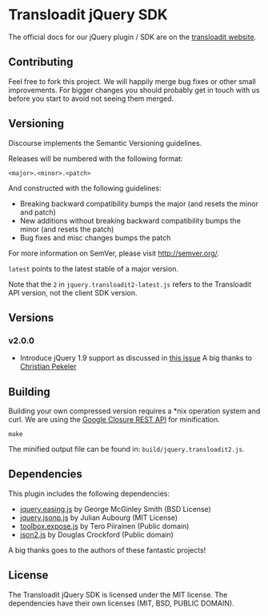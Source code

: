 # Transloadit jQuery SDK

The official docs for our jQuery plugin / SDK are on the
[transloadit website](http://transloadit.com/docs/jquery-plugin).

## Contributing

Feel free to fork this project. We will happily merge bug fixes or other small
improvements. For bigger changes you should probably get in touch with us
before you start to avoid not seeing them merged.

## Versioning

Discourse implements the Semantic Versioning guidelines.

Releases will be numbered with the following format:

`<major>.<minor>.<patch>`

And constructed with the following guidelines:

* Breaking backward compatibility bumps the major (and resets the minor and patch)
* New additions without breaking backward compatibility bumps the minor (and resets the patch)
* Bug fixes and misc changes bumps the patch

For more information on SemVer, please visit http://semver.org/.

`latest` points to the latest stable of a major version.

Note that the `2` in `jquery.transloadit2-latest.js` refers to the Transloadit
API version, not the client SDK version.

## Versions

### v2.0.0

* Introduce jQuery 1.9 support as discussed in [this issue](https://github.com/transloadit/jquery-sdk/issues/13#issuecomment-13645153)
A big thanks to [Christian Pekeler](https://github.com/pekeler)


## Building

Building your own compressed version requires a *nix operation system and curl.
We are using the [Google Closure REST API](http://code.google.com/closure/compiler/docs/gettingstarted_api.html)
for minification.

    make

The minified output file can be found in: `build/jquery.transloadit2.js`.

## Dependencies

This plugin includes the following dependencies:

* [jquery.easing.js](http://gsgd.co.uk/sandbox/jquery/easing/) by George McGinley Smith (BSD License)
* [jquery.jsonp.js](http://code.google.com/p/jquery-jsonp/) by Julian Aubourg (MIT License)
* [toolbox.expose.js](http://flowplayer.org/tools/toolbox/expose.html) by Tero Piirainen (Public domain)
* [json2.js](http://www.json.org/json2.js) by Douglas Crockford (Public domain)

A big thanks goes to the authors of these fantastic projects!

## License

The Transloadit jQuery SDK is licensed under the MIT license. The dependencies
have their own licenses (MIT, BSD, PUBLIC DOMAIN).
